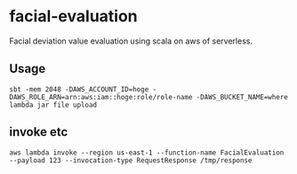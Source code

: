# facial-evaluation
 Facial deviation value evaluation using scala on aws of serverless.
 
 ## Usage
 
 `sbt -mem 2048 -DAWS_ACCOUNT_ID=hoge -DAWS_ROLE_ARN=arn:aws:iam::hoge:role/role-name -DAWS_BUCKET_NAME=where lambda jar file upload`
 
 ## invoke etc
 `aws lambda invoke --region us-east-1 --function-name FacialEvaluation --payload 123 --invocation-type RequestResponse /tmp/response`
